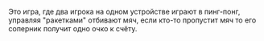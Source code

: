 Это игра, где два игрока на одном устройстве играют в пинг-понг, управляя "ракетками" отбивают мяч, если кто-то пропустит мяч то его соперник получит одно очко к счёту.

